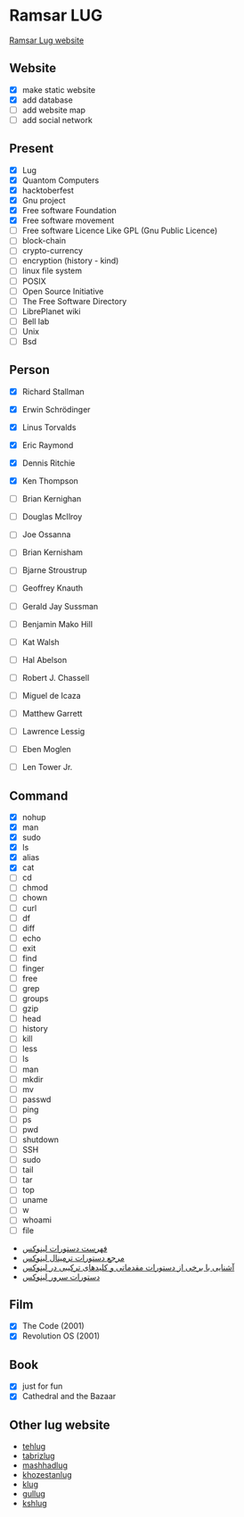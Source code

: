 # Ramsar LUG

[Ramsar Lug website](http://rlug.ir/)

## Website

- [x] make static website
- [x] add database
- [ ] add website map
- [ ] add social network

## Present

- [x] Lug
- [x] Quantom Computers
- [x] hacktoberfest
- [x] Gnu project
- [x] Free software Foundation
- [x] Free software movement
- [ ] Free software Licence Like GPL (Gnu Public Licence)
- [ ] block-chain
- [ ] crypto-currency
- [ ] encryption (history - kind)
- [ ] linux file system
- [ ] POSIX
- [ ] Open Source Initiative
- [ ] The Free Software Directory
- [ ] LibrePlanet wiki
- [ ] Bell lab
- [ ] Unix
- [ ] Bsd

## Person

- [x] Richard Stallman
- [x] Erwin Schrödinger
- [x] Linus Torvalds
- [x] Eric Raymond
- [x] Dennis Ritchie
- [x] Ken Thompson
- [ ] Brian Kernighan
- [ ] Douglas McIlroy
- [ ] Joe Ossanna
- [ ] Brian Kernisham
- [ ] Bjarne Stroustrup

- [ ] Geoffrey Knauth
- [ ] Gerald Jay Sussman
- [ ] Benjamin Mako Hill
- [ ] Kat Walsh

- [ ] Hal Abelson
- [ ] Robert J. Chassell
- [ ] Miguel de Icaza
- [ ] Matthew Garrett
- [ ] Lawrence Lessig
- [ ] Eben Moglen
- [ ] Len Tower Jr.

## Command

- [x] nohup
- [x] man
- [x] sudo
- [x] ls
- [x] alias
- [x] cat
- [ ] cd
- [ ] chmod
- [ ] chown
- [ ] curl
- [ ] df
- [ ] diff
- [ ] echo
- [ ] exit
- [ ] find
- [ ] finger
- [ ] free
- [ ] grep
- [ ] groups
- [ ] gzip
- [ ] head
- [ ] history
- [ ] kill
- [ ] less
- [ ] ls
- [ ] man
- [ ] mkdir
- [ ] mv
- [ ] passwd
- [ ] ping
- [ ] ps
- [ ] pwd
- [ ] shutdown
- [ ] SSH
- [ ] sudo
- [ ] tail
- [ ] tar
- [ ] top
- [ ] uname
- [ ] w
- [ ] whoami
- [ ] file

- [فهرست دستورات لینوکس](https://tml-manager.ir/%D9%81%D9%87%D8%B1%D8%B3%D8%AA-%D8%AF%D8%B3%D8%AA%D9%88%D8%B1%D8%A7%D8%AA-%D9%84%DB%8C%D9%86%D9%88%DA%A9%D8%B3/)
- [مرجع دستورات ترمینال لینوکس](http://linuxihaa.ir/%D9%85%D8%B1%D8%AC%D8%B9-%D8%AF%D8%B3%D8%AA%D9%88%D8%B1%D8%A7%D8%AA-%D8%AA%D8%B1%D9%85%DB%8C%D9%86%D8%A7%D9%84-%D9%84%DB%8C%D9%86%D9%88%DA%A9%D8%B3/)
- [آشنایی با برخی از دستورات مقدماتی و کلیدهای ترکیبی در لینوکس](https://linux.tosinso.com/fa/articles/7177/%D8%A2%D8%B4%D9%86%D8%A7%DB%8C%DB%8C-%D8%A8%D8%A7-%D8%A8%D8%B1%D8%AE%DB%8C-%D8%A7%D8%B2-%D8%AF%D8%B3%D8%AA%D9%88%D8%B1%D8%A7%D8%AA-%D9%85%D9%82%D8%AF%D9%85%D8%A7%D8%AA%DB%8C-%D9%88-%DA%A9%D9%84%DB%8C%D8%AF%D9%87%D8%A7%DB%8C-%D8%AA%D8%B1%DA%A9%DB%8C%D8%A8%DB%8C-%D8%AF%D8%B1-%D9%84%DB%8C%D9%86%D9%88%DA%A9%D8%B3)
- [دستورات سرور لینوکس](https://webnology.ir/1484/server-management/linux/%D8%AF%D8%B3%D8%AA%D9%88%D8%B1%D8%A7%D8%AA-%D8%B3%D8%B1%D9%88%D8%B1-%D9%84%DB%8C%D9%86%D9%88%DA%A9%D8%B3-%D9%82%D8%B3%D9%85%D8%AA-%D8%A7%D9%88%D9%84/)

## Film

- [x] The Code (2001)
- [x] Revolution OS (2001)

## Book

- [x] just for fun
- [x] Cathedral and the Bazaar

## Other lug website

- [tehlug](https://tehlug.org)
- [tabrizlug](https://tabrizlug.ir)
- [mashhadlug](https://mashhadlug.ir)
- [khozestanlug](https://khozestanlug.ir)
- [klug](https://klug.ir)
- [gullug](https://gullug.ir)
- [kshlug](https://kshlug.ir/)
